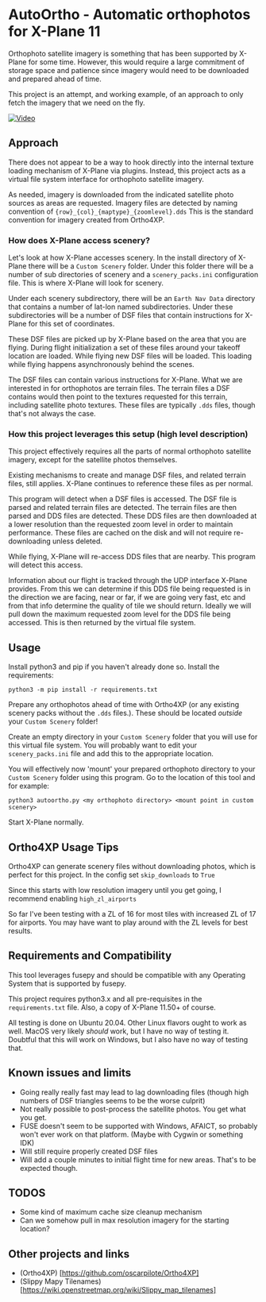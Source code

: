 # AutoOrtho - Automatic orthophotos for X-Plane 11

Orthophoto satellite imagery is something that has been supported by X-Plane
for some time.  However, this would require a large commitment of storage
space and patience since imagery would need to be downloaded and prepared
ahead of time.

This project is an attempt, and working example, of an approach to only fetch
the imagery that we need on the fly.

[![Video](https://img.youtube.com/vi/seuguds8GX0/hqdefault.jpg)](https://www.youtube.com/watch?v=seuguds8GX0)

## Approach

There does not appear to be a way to hook directly into the internal
texture loading mechanism of X-Plane via plugins.  Instead, this project acts
as a virtual file system interface for orthophoto satellite imagery.

As needed, imagery is downloaded from the indicated satellite photo sources as
areas are requested.  Imagery files are detected by naming convention of
`{row}_{col}_{maptype}_{zoomlevel}.dds`  This is the standard convention for
imagery created from Ortho4XP.

### How does X-Plane access scenery?

Let's look at how X-Plane accesses scenery.  In the install directory of
X-Plane there will be a `Custom Scenery` folder.  Under this folder there will
be a number of sub directories of scenery and a `scenery_packs.ini`
configuration file.  This is where X-Plane will look for scenery.

Under each scenery subdirectory, there will be an `Earth Nav Data` directory
that contains a number of lat-lon named subdirectories.  Under these
subdirectories will be a number of DSF files that contain instructions for
X-Plane for this set of coordinates.

These DSF files are picked up by X-Plane based on the area that you are
flying.  During flight initialization a set of these files around your takeoff
location are loaded.  While flying new DSF files will be loaded.  This loading
while flying happens asynchronously behind the scenes.

The DSF files can contain various instructions for X-Plane.  What we are
interested in for orthophotos are terrain files.  The terrain files a DSF
contains would then point to the textures requested for this terrain,
including satellite photo textures.  These files are typically `.dds` files,
though that's not always the case.


### How this project leverages this setup (high level description)

This project effectively requires all the parts of normal orthophoto satellite
imagery, except for the satellite photos themselves.

Existing mechanisms to create and manage DSF files, and related terrain files,
still applies.  X-Plane continues to reference these files as per normal.

This program will detect when a DSF files is accessed.  The DSF file is parsed
and related terrain files are detected.  The terrain files are then parsed and
DDS files are detected.  These DDS files are then downloaded at a lower
resolution than the requested zoom level in order to maintain performance.
These files are cached on the disk and will not require re-downloading unless
deleted.

While flying, X-Plane will re-access DDS files that are nearby.  This program
will detect this access.  

Information about our flight is tracked through the UDP interface X-Plane
provides.  From this we can determine if this DDS file being requested is in
the direction we are facing, near or far, if we are going very fast, etc and
from that info determine the quality of tile we should return.  Ideally we
will pull down the maximum requested zoom level for the DDS file being
accessed.  This is then returned by the virtual file system.


## Usage

Install python3 and pip if you haven't already done so.  Install the
requirements:

```
python3 -m pip install -r requirements.txt
```

Prepare any orthophotos ahead of time with Ortho4XP (or any existing scenery
packs without the `.dds` files.).  These should be located *outside* your
`Custom Scenery` folder!

Create an empty directory in your `Custom Scenery` folder that you will use
for this virtual file system.  You will probably want to edit your
`scenery_packs.ini` file and add this to the appropriate location.

You will effectively now 'mount' your prepared orthophoto directory to your
`Custom Scenery` folder using this program.  Go to the location of this tool
and for example:

```
python3 autoortho.py <my orthophoto directory> <mount point in custom scenery>
```

Start X-Plane normally.  

## Ortho4XP Usage Tips

Ortho4XP can generate scenery files without downloading photos, which is
perfect for this project.  In the config set `skip_downloads` to `True`

Since this starts with low resolution imagery until you get going, I
recommend enabling `high_zl_airports`

So far I've been testing with a ZL of 16 for most tiles with increased ZL of
17 for airports.  You may have want to play around with the ZL levels for best
results.

## Requirements and Compatibility

This tool leverages fusepy and should be
compatible with any Operating System that is supported by fusepy.  

This project requires python3.x and all pre-requisites in the
`requirements.txt` file.  Also, a copy of X-Plane 11.50+ of course.

All testing is done on Ubuntu 20.04.  Other Linux flavors ought to work as
well.  MacOS very likely *should* work, but I have no way of testing it.
Doubtful that this will work on Windows, but I also have no way of testing
that.

## Known issues and limits
* Going really really fast may lead to lag downloading files (though high
  numbers of DSF triangles seems to be the worse culprit)
* Not really possible to post-process the satellite photos.  You get what you
  get.
* FUSE doesn't seem to be supported with Windows, AFAICT, so probably won't
  ever work on that platform.  (Maybe with Cygwin or something IDK)
* Will still require properly created DSF files
* Will add a couple minutes to initial flight time for new areas.  That's to
  be expected though.

## TODOS

* Some kind of maximum cache size cleanup mechanism
* Can we somehow pull in max resolution imagery for the starting location?

## Other projects and links
* (Ortho4XP) [https://github.com/oscarpilote/Ortho4XP]
* (Slippy Mapy Tilenames) [https://wiki.openstreetmap.org/wiki/Slippy_map_tilenames]

